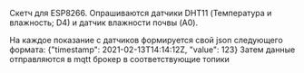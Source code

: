 Скетч для ESP8266. Опрашиваются датчики DHT11 (Температура и влажность; D4) и датчик влажности почвы (A0).

На каждое показание с датчиков формируется свой json следующего формата:
{"timestamp": 2021-02-13T14:14:12Z, "value": 123}
Затем данные отправляются в mqtt брокер в соответствующие топики
